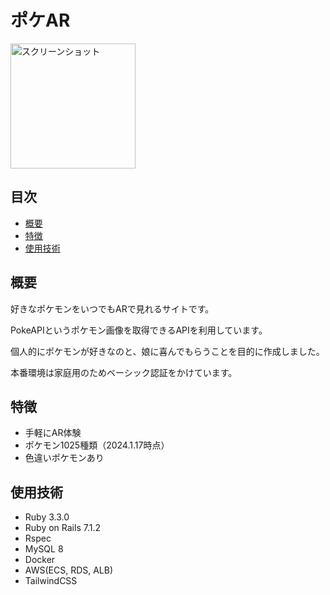 # ポケAR

<img src="https://aws.macx.work/images/pikachu.jpg" width="200" alt="スクリーンショット">

## 目次

- [概要](#概要)
- [特徴](#特徴)
- [使用技術](#使用技術)

## 概要

好きなポケモンをいつでもARで見れるサイトです。

PokeAPIというポケモン画像を取得できるAPIを利用しています。

個人的にポケモンが好きなのと、娘に喜んでもらうことを目的に作成しました。

本番環境は家庭用のためベーシック認証をかけています。

## 特徴

- 手軽にAR体験
- ポケモン1025種類（2024.1.17時点）
- 色違いポケモンあり

## 使用技術

- Ruby 3.3.0
- Ruby on Rails 7.1.2
- Rspec
- MySQL 8
- Docker
- AWS(ECS, RDS, ALB)
- TailwindCSS
